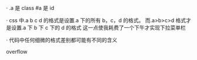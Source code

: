 ·
.a 是 class
#a 是 id

· css 中.a b c d 的格式是设置.a 下的所有 b，c，d 的格式。
而.a>b>c>d 格式才是设置.a 下 b 下 c 下的 d 的格式
这一点使我耗费了一个下午才实现下拉菜单栏

· 代码中任何细微的格式差别都可能有不同的含义

<!-- css各种标签的含义 -->

overflow
